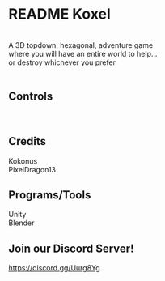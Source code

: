 # README Koxel<br />
<br />
A 3D topdown, hexagonal, adventure game<br />
where you will have an entire world to help...<br />
or destroy whichever you prefer.<br />
<br />


## Controls<br />
<br />


## Credits<br />
Kokonus<br />
PixelDragon13<br />


## Programs/Tools<br />
Unity<br />
Blender

## Join our Discord Server!
https://discord.gg/Uurg8Yg
